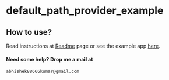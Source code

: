 # default_path_provider_example


## How to use?

Read instructions at [Readme](https://pub.dev/packages/default_path_provider#-readme-tab-) page or see the example app [here](https://github.com/abhidiwakar/default_path_provider/tree/master/example).

#### Need some help? Drop me a mail at
```` bash
abhishek88666kumar@gmail.com
````
